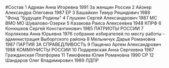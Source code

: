 #Состав
1 Адриан Анна Игоревна 1991 За женщин России
2 Айзнер Александра Олеговна 1987 ЕР
3 Башайкин Тимур Ряшидович 1988 \"Фонд \"Будущее Родины\"
4 Глушкин Сергей Александрович 1987 МС ВМО МО Шувалово-Озерки
5 Казакова Раиса Алексеевна 1948 КПРФ
6 Конюшков Сергей Константинович 1985 ПАТРИОТЫ РОССИИ
7 Корлякова Анна Юрьевна 1976 собрание избирателей по месту работы - администрация Выборгского района
8 Мельничук Дарья Романовна 1987 ПАРТИЯ ЗА СПРАВЕДЛИВОСТЬ
9 Пащенко Артем Александрович 1988 КОММУНИСТЫ РОССИИ
10 Подаревская Анна Сергеевна 1987 Гражданская Платформа
11 Тимофеева Юлия Романовна 1990 СР
12 Шандаров Олег Владимирович 1989 ЛДПР
